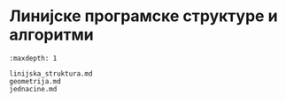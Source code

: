 # Линијске програмске структуре и алгоритми

```{toctree}
:maxdepth: 1

linijska_struktura.md
geometrija.md
jednacine.md
```
